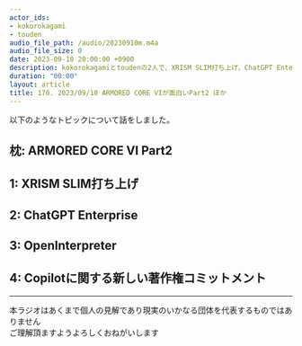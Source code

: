 ```yaml
---
actor_ids:
- kokorokagami
- touden
audio_file_path: /audio/20230910m.m4a
audio_file_size: 0
date: 2023-09-10 20:00:00 +0900
description: kokorokagamiとtoudenの2人で、XRISM SLIM打ち上げ、ChatGPT Enterprise など について話しました。
duration: "00:00"
layout: article
title: 170. 2023/09/10 ARMORED CORE VIが面白いPart2 ほか
---
```


以下のようなトピックについて話をしました。


## 枕: ARMORED CORE VI Part2

## 1: XRISM SLIM打ち上げ

## 2: ChatGPT Enterprise

## 3: OpenInterpreter

## 4: Copilotに関する新しい著作権コミットメント

___

本ラジオはあくまで個人の見解であり現実のいかなる団体を代表するものではありません  
ご理解頂ますようよろしくおねがいします  
